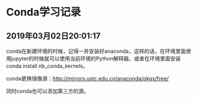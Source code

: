 # Conda学习记录

## 2019年03月02日20:01:17

conda在新建环境的时候，记得一并安装好anaconda，这样的话，在环境里面使用jupyter的时候就可以使用当前环境的Python解释器。或者在环境里面安装 conda install nb_conda_kernels。

conda更换镜像源：<http://mirrors.ustc.edu.cn/anaconda/pkgs/free/>

同时conda也可以添加第三方的源。